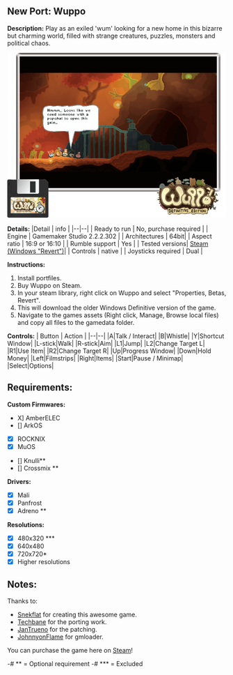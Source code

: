 ## New Port: Wuppo
**Description:** 
Play as an exiled 'wum' looking for a new home in this bizarre but charming world, filled with strange creatures, puzzles, monsters and political chaos.

![Cover Image](wuppo/wuppo/cover.png)

**Details:**
|Detail  | info |
|--|--|
| Ready to run | No, purchase required |
| Engine | Gamemaker Studio 2.2.2.302 |
| Architectures | 64bit|
| Aspect ratio | 16:9 or 16:10 |
| Rumble support | Yes |
| Tested versions| [Steam (Windows "Revert")](https://store.steampowered.com/app/400630/Wuppo_Definitive_Edition/)| 
| Controls | native |
| Joysticks required | Dual |


**Instructions:**
1. Install portfiles.
2. Buy Wuppo on Steam. 
3. In your steam library, right click on Wuppo and select "Properties, Betas, Revert". 
4. This will download the older Windows Definitive version of the game. 
5. Navigate to the games assets (Right click, Manage, Browse local files) and copy all files to the gamedata folder.

**Controls:**
| Button | Action |
|--|--| 
|A|Talk / Interact|
|B|Whistle|
|Y|Shortcut Window|
|L-stick|Walk|
|R-stick|Aim|
|L1|Jump|
|L2|Change Target L|
|R1|Use Item|
|R2|Change Target R|
|Up|Progress Window|
|Down|Hold Money|
|Left|Filmstrips|
|Right|Items|
|Start|Pause / Minimap|
|Select|Options|

## Requirements:
**Custom Firmwares:**
- X] AmberELEC
- [] ArkOS
- [x] ROCKNIX
- [x] MuOS
- [] Knulli**
- [] Crossmix **

**Drivers:** 
- [x] Mali
- [x] Panfrost
- [X] Adreno **

**Resolutions:** 
- [X] 480x320 ***
- [x] 640x480
- [X] 720x720*
- [x] Higher resolutions 

## Notes:
Thanks to:
* [Snekflat](https://store.steampowered.com/search/?developer=snekflat) for creating this awesome game.
* [Techbane](https://portmaster.games/profile.html?porter=Techbane) for the porting work.
* [JanTrueno](https://portmaster.games/profile.html?porter=JanTrueno) for the patching.
* [JohnnyonFlame](https://portmaster.games/profile.html?porter=Johnny%20on%20Flame) for gmloader. 

You can purchase the game here on [Steam](https://store.steampowered.com/app/400630/Wuppo_Definitive_Edition/)!

-# ** = Optional requirement
-# *** = Excluded



